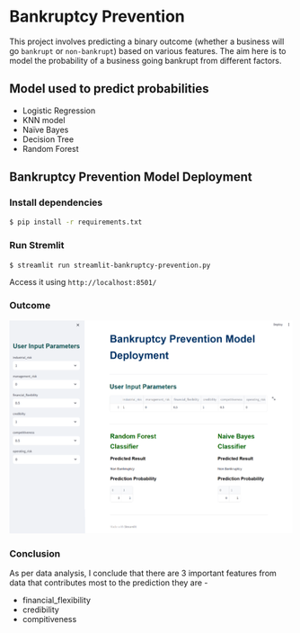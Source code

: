 # Bankruptcy Prevention

This project involves predicting a binary outcome (whether a business will go `bankrupt` or `non-bankrupt`) based on various features. The aim here is to model the probability of a business going bankrupt from different factors. 


## Model used to predict probabilities

* Logistic Regression
* KNN model
* Naïve Bayes
* Decision Tree
* Random Forest

## Bankruptcy Prevention Model Deployment

### Install dependencies

```sh
$ pip install -r requirements.txt
```

### Run Stremlit
```sh
$ streamlit run streamlit-bankruptcy-prevention.py
```

Access it using `http://localhost:8501/`

### Outcome

![result-screen](result-screen.png)

### Conclusion

As per data analysis, I conclude that there are 3 important features from data that contributes most to the prediction they are -
* financial_flexibility
* credibility
* compitiveness
